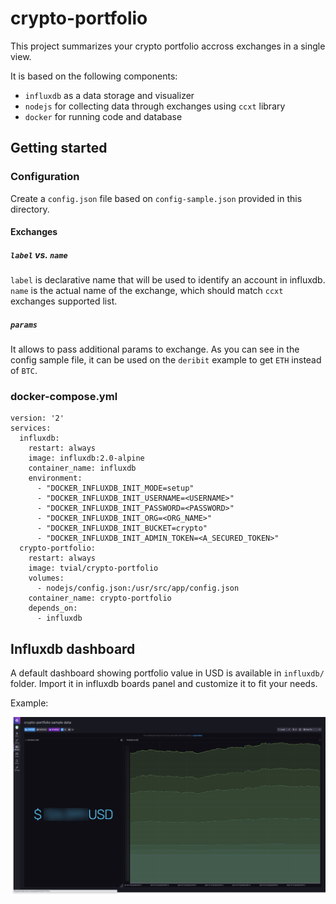 # crypto-portfolio

This project summarizes your crypto portfolio accross exchanges in a single view.

It is based on the following components:
* `influxdb` as a data storage and visualizer
* `nodejs` for collecting data through exchanges using `ccxt` library
* `docker` for running code and database

## Getting started

### Configuration

Create a `config.json` file based on `config-sample.json` provided in this directory.

#### Exchanges

##### `label` vs. `name`

`label` is declarative name that will be used to identify an account in influxdb.
`name` is the actual name of the exchange, which should match `ccxt` exchanges supported list.

##### `params`

It allows to pass additional params to exchange.
As you can see in the config sample file, it can be used on the `deribit` example to get `ETH` instead of `BTC`.

### docker-compose.yml

```
version: '2'
services:
  influxdb:
    restart: always
    image: influxdb:2.0-alpine
    container_name: influxdb
    environment:
      - "DOCKER_INFLUXDB_INIT_MODE=setup"
      - "DOCKER_INFLUXDB_INIT_USERNAME=<USERNAME>"
      - "DOCKER_INFLUXDB_INIT_PASSWORD=<PASSWORD>"
      - "DOCKER_INFLUXDB_INIT_ORG=<ORG_NAME>"
      - "DOCKER_INFLUXDB_INIT_BUCKET=crypto"
      - "DOCKER_INFLUXDB_INIT_ADMIN_TOKEN=<A_SECURED_TOKEN>"
  crypto-portfolio:
    restart: always
    image: tvial/crypto-portfolio
    volumes:
      - nodejs/config.json:/usr/src/app/config.json
    container_name: crypto-portfolio
    depends_on:
      - influxdb
```

## Influxdb dashboard

A default dashboard showing portfolio value in USD is available in `influxdb/` folder.
Import it in influxdb boards panel and customize it to fit your needs.

Example:

![Crypto Portfolio](assets/crypto-portfolio.jpg)
